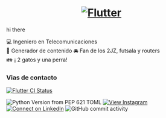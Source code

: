 <a href="https://flutter.dev/">
  <h1 align="center">
    <picture>
      <source media="(prefers-color-scheme: dark)" srcset="https://storage.googleapis.com/cms-storage-bucket/6e19fee6b47b36ca613f.png">
      <img alt="Flutter" src="https://storage.googleapis.com/cms-storage-bucket/c823e53b3a1a7b0d36a9.png">
    </picture>
  </h1>
</a>

hi  there 

:computer: Ingeniero  en Telecomunicaciones  
:pencil: Generador de contenido 
:oncoming_automobile: Fan de los 2JZ, futsala y routers  
:family: ¡ 2 gatos y una perra!

### Vias de contacto 
[![Flutter CI Status](https://flutter-dashboard.appspot.com/api/public/build-status-badge?repo=flutter)](https://flutter-dashboard.appspot.com/#/build?repo=flutter)

![Python Version from PEP 621 TOML](https://img.shields.io/python/required-version-toml?tomlFilePath=https%3A%2F%2Fwww.linkedin.com%2Fin%2Furiel-perez-hernandez-2217961b7%2F)
[![View Instagram](https://img.shields.io/badge/view-%23E4405F.svg?&style=for-the-badge&logo=instagram&logoColor=white)](https://www.instagram.com/urielchooo//)
[![Connect on LinkedIn](https://img.shields.io/badge/connect-%230077B5.svg?&style=for-the-badge&logo=linkedin)](https://www.linkedin.com/in/uriel-perez-hernandez-2217961b7/)
![GitHub commit activity](https://img.shields.io/github/commit-activity/m/urielcho1/urielcho1)

